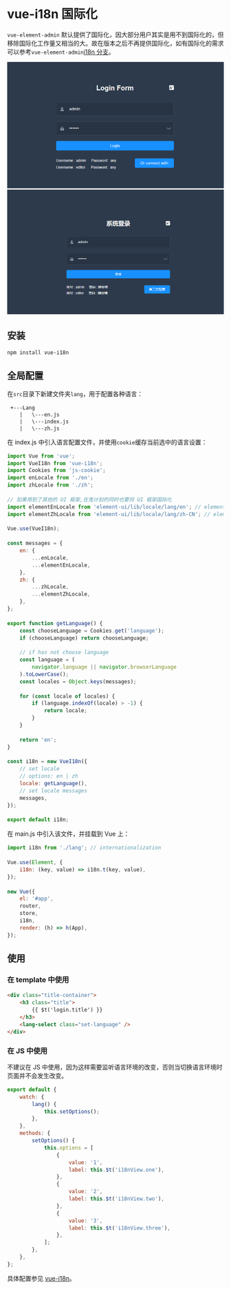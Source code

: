 # vue-i18n 国际化

`vue-element-admin`<badge text="v4.1.0-" /> 默认提供了国际化，因大部分用户其实是用不到国际化的，但移除国际化工作量又相当的大。故在<badge text="v4.1.0+" />版本之后不再提供国际化，如有国际化的需求可以参考`vue-element-admin`[i18n 分支](https://github.com/PanJiaChen/vue-element-admin/tree/i18n)。

![](./img/vue-i18n-en.png)
![](./img/vue-i18n-zh.png)

## 安装

```sh
npm install vue-i18n
```

## 全局配置

在`src`目录下新建文件夹`lang`，用于配置各种语言：

```
 +---Lang
    |   \---en.js
    |   \---index.js
    |   \---zh.js
```

在 index.js 中引入语言配置文件，并使用`cookie`缓存当前选中的语言设置：

```js
import Vue from 'vue';
import VueI18n from 'vue-i18n';
import Cookies from 'js-cookie';
import enLocale from './en';
import zhLocale from './zh';

// 如果用到了其他的 UI 框架,在鬼计划的同时也要将 UI 框架国际化
import elementEnLocale from 'element-ui/lib/locale/lang/en'; // element-ui lang
import elementZhLocale from 'element-ui/lib/locale/lang/zh-CN'; // element-ui lang

Vue.use(VueI18n);

const messages = {
    en: {
        ...enLocale,
        ...elementEnLocale,
    },
    zh: {
        ...zhLocale,
        ...elementZhLocale,
    },
};

export function getLanguage() {
    const chooseLanguage = Cookies.get('language');
    if (chooseLanguage) return chooseLanguage;

    // if has not choose language
    const language = (
        navigator.language || navigator.browserLanguage
    ).toLowerCase();
    const locales = Object.keys(messages);

    for (const locale of locales) {
        if (language.indexOf(locale) > -1) {
            return locale;
        }
    }

    return 'en';
}

const i18n = new VueI18n({
    // set locale
    // options: en | zh
    locale: getLanguage(),
    // set locale messages
    messages,
});

export default i18n;
```

在 main.js 中引入该文件，并挂载到 Vue 上：

```js
import i18n from './lang'; // internationalization

Vue.use(Element, {
    i18n: (key, value) => i18n.t(key, value),
});

new Vue({
    el: '#app',
    router,
    store,
    i18n,
    render: (h) => h(App),
});
```

## 使用

### 在 template 中使用

```html
<div class="title-container">
    <h3 class="title">
        {{ $t('login.title') }}
    </h3>
    <lang-select class="set-language" />
</div>
```

### 在 JS 中使用

不建议在 JS 中使用，因为这样需要监听语言环境的改变，否则当切换语言环境时页面并不会发生改变。

```js
export default {
    watch: {
        lang() {
            this.setOptions();
        },
    },
    methods: {
        setOptions() {
            this.options = [
                {
                    value: '1',
                    label: this.$t('i18nView.one'),
                },
                {
                    value: '2',
                    label: this.$t('i18nView.two'),
                },
                {
                    value: '3',
                    label: this.$t('i18nView.three'),
                },
            ];
        },
    },
};
```

具体配置参见 [vue-i18n](https://kazupon.github.io/vue-i18n/zh/)。
